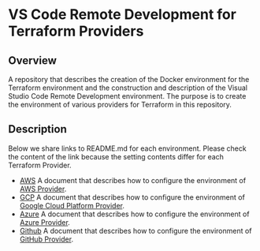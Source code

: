 # VS Code Remote Development for Terraform Providers

## Overview

A repository that describes the creation of the Docker environment for the Terraform environment and the construction and description of the Visual Studio Code Remote Development environment.
The purpose is to create the environment of various providers for Terraform in this repository.

## Description

Below we share links to README.md for each environment.
Please check the content of the link because the setting contents differ for each Terraform Provider.

- [AWS](env/aws/README.md)
  A document that describes how to configure the environment of [AWS Provider](https://www.terraform.io/docs/providers/aws/index.html).
- [GCP](env/gcp/README.md)
  A document that describes how to configure the environment of [Google Cloud Platform Provider](https://www.terraform.io/docs/providers/google/index.html).
- [Azure](env/azure/README.md)
  A document that describes how to configure the environment of [Azure Provider](https://www.terraform.io/docs/providers/azurerm/index.html).
- [Github](env/github/README.md)
  A document that describes how to configure the environment of [GitHub Provider](https://www.terraform.io/docs/providers/github/index.html).
